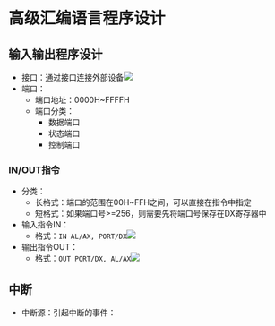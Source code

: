 # 高级汇编语言程序设计
## 输入输出程序设计
- 接口：通过接口连接外部设备![](https://jiunian-pic-1310185536.cos.ap-nanjing.myqcloud.com/picgo%2F20230301175106.png)
- 端口：
	- 端口地址：0000H~FFFFH
	- 端口分类：
		- 数据端口
		- 状态端口
		- 控制端口

### IN/OUT指令
- 分类：
	- 长格式：端口的范围在00H~FFH之间，可以直接在指令中指定
	- 短格式：如果端口号>=256，则需要先将端口号保存在DX寄存器中
- 输入指令IN：
	- 格式：`IN AL/AX, PORT/DX`![](https://jiunian-pic-1310185536.cos.ap-nanjing.myqcloud.com/picgo%2F20230301175352.png)
- 输出指令OUT：
	- 格式：`OUT PORT/DX, AL/AX`![](https://jiunian-pic-1310185536.cos.ap-nanjing.myqcloud.com/picgo%2F20230301175428.png)

## 中断
- 中断源：引起中断的事件：